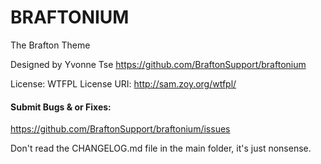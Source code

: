# BRAFTONIUM
The Brafton Theme

Designed by Yvonne Tse
https://github.com/BraftonSupport/braftonium

License: WTFPL
License URI: http://sam.zoy.org/wtfpl/

#### Submit Bugs & or Fixes:
https://github.com/BraftonSupport/braftonium/issues

Don't read the CHANGELOG.md file in the main folder, it's just nonsense.
